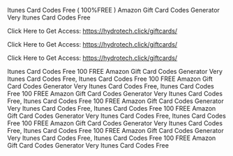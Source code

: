 Itunes Card Codes Free ( 100%FREE ) Amazon Gift Card Codes Generator Very Itunes Card Codes Free

Click Here to Get Access: https://hydrotech.click/giftcards/

Click Here to Get Access: https://hydrotech.click/giftcards/

Click Here to Get Access: https://hydrotech.click/giftcards/

Itunes Card Codes Free 100 FREE Amazon Gift Card Codes Generator Very Itunes Card Codes Free, Itunes Card Codes Free 100 FREE Amazon Gift Card Codes Generator Very Itunes Card Codes Free, Itunes Card Codes Free 100 FREE Amazon Gift Card Codes Generator Very Itunes Card Codes Free, Itunes Card Codes Free 100 FREE Amazon Gift Card Codes Generator Very Itunes Card Codes Free, Itunes Card Codes Free 100 FREE Amazon Gift Card Codes Generator Very Itunes Card Codes Free, Itunes Card Codes Free 100 FREE Amazon Gift Card Codes Generator Very Itunes Card Codes Free, Itunes Card Codes Free 100 FREE Amazon Gift Card Codes Generator Very Itunes Card Codes Free, Itunes Card Codes Free 100 FREE Amazon Gift Card Codes Generator Very Itunes Card Codes Free
